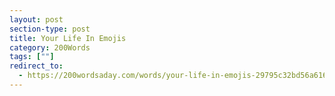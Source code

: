```yaml
---
layout: post
section-type: post
title: Your Life In Emojis
category: 200Words	
tags: [""]
redirect_to:
  - https://200wordsaday.com/words/your-life-in-emojis-29795c32bd56a616f
---
```

